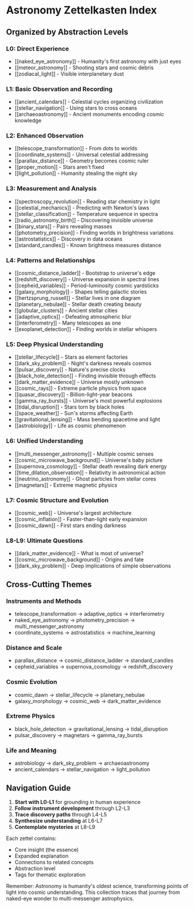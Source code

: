 # Astronomy Zettelkasten Index

## Organized by Abstraction Levels

### L0: Direct Experience
- [[naked_eye_astronomy]] - Humanity's first astronomy with just eyes
- [[meteor_astronomy]] - Shooting stars and cosmic debris
- [[zodiacal_light]] - Visible interplanetary dust

### L1: Basic Observation and Recording
- [[ancient_calendars]] - Celestial cycles organizing civilization
- [[stellar_navigation]] - Using stars to cross oceans
- [[archaeoastronomy]] - Ancient monuments encoding cosmic knowledge

### L2: Enhanced Observation
- [[telescope_transformation]] - From dots to worlds
- [[coordinate_systems]] - Universal celestial addressing
- [[parallax_distance]] - Geometry becomes cosmic ruler
- [[proper_motion]] - Stars aren't fixed
- [[light_pollution]] - Humanity stealing the night sky

### L3: Measurement and Analysis
- [[spectroscopy_revolution]] - Reading star chemistry in light
- [[celestial_mechanics]] - Predicting with Newton's laws
- [[stellar_classification]] - Temperature sequence in spectra
- [[radio_astronomy_birth]] - Discovering invisible universe
- [[binary_stars]] - Pairs revealing masses
- [[photometry_precision]] - Finding worlds in brightness variations
- [[astrostatistics]] - Discovery in data oceans
- [[standard_candles]] - Known brightness measures distance

### L4: Patterns and Relationships
- [[cosmic_distance_ladder]] - Bootstrap to universe's edge
- [[redshift_discovery]] - Universe expansion in spectral lines
- [[cepheid_variables]] - Period-luminosity cosmic yardsticks
- [[galaxy_morphology]] - Shapes telling galactic stories
- [[hertzsprung_russell]] - Stellar lives in one diagram
- [[planetary_nebulae]] - Stellar death creating beauty
- [[globular_clusters]] - Ancient stellar cities
- [[adaptive_optics]] - Defeating atmospheric blur
- [[interferometry]] - Many telescopes as one
- [[exoplanet_detection]] - Finding worlds in stellar whispers

### L5: Deep Physical Understanding
- [[stellar_lifecycle]] - Stars as element factories
- [[dark_sky_problem]] - Night's darkness reveals cosmos
- [[pulsar_discovery]] - Nature's precise clocks
- [[black_hole_detection]] - Finding invisible through effects
- [[dark_matter_evidence]] - Universe mostly unknown
- [[cosmic_rays]] - Extreme particle physics from space
- [[quasar_discovery]] - Billion-light-year beacons
- [[gamma_ray_bursts]] - Universe's most powerful explosions
- [[tidal_disruption]] - Stars torn by black holes
- [[space_weather]] - Sun's storms affecting Earth
- [[gravitational_lensing]] - Mass bending spacetime and light
- [[astrobiology]] - Life as cosmic phenomenon

### L6: Unified Understanding
- [[multi_messenger_astronomy]] - Multiple cosmic senses
- [[cosmic_microwave_background]] - Universe's baby picture
- [[supernova_cosmology]] - Stellar death revealing dark energy
- [[time_dilation_observation]] - Relativity in astronomical action
- [[neutrino_astronomy]] - Ghost particles from stellar cores
- [[magnetars]] - Extreme magnetic physics

### L7: Cosmic Structure and Evolution
- [[cosmic_web]] - Universe's largest architecture
- [[cosmic_inflation]] - Faster-than-light early expansion
- [[cosmic_dawn]] - First stars ending darkness

### L8-L9: Ultimate Questions
- [[dark_matter_evidence]] - What is most of universe?
- [[cosmic_microwave_background]] - Origins and fate
- [[dark_sky_problem]] - Deep implications of simple observations

## Cross-Cutting Themes

### Instruments and Methods
- telescope_transformation → adaptive_optics → interferometry
- naked_eye_astronomy → photometry_precision → multi_messenger_astronomy
- coordinate_systems → astrostatistics → machine_learning

### Distance and Scale
- parallax_distance → cosmic_distance_ladder → standard_candles
- cepheid_variables → supernova_cosmology → redshift_discovery

### Cosmic Evolution
- cosmic_dawn → stellar_lifecycle → planetary_nebulae
- galaxy_morphology → cosmic_web → dark_matter_evidence

### Extreme Physics
- black_hole_detection → gravitational_lensing → tidal_disruption
- pulsar_discovery → magnetars → gamma_ray_bursts

### Life and Meaning
- astrobiology → dark_sky_problem → archaeoastronomy
- ancient_calendars → stellar_navigation → light_pollution

## Navigation Guide

1. **Start with L0-L1** for grounding in human experience
2. **Follow instrument development** through L2-L3
3. **Trace discovery paths** through L4-L5
4. **Synthesize understanding** at L6-L7
5. **Contemplate mysteries** at L8-L9

Each zettel contains:
- Core insight (the essence)
- Expanded explanation
- Connections to related concepts
- Abstraction level
- Tags for thematic exploration

Remember: Astronomy is humanity's oldest science, transforming points of light into cosmic understanding. This collection traces that journey from naked-eye wonder to multi-messenger astrophysics.
